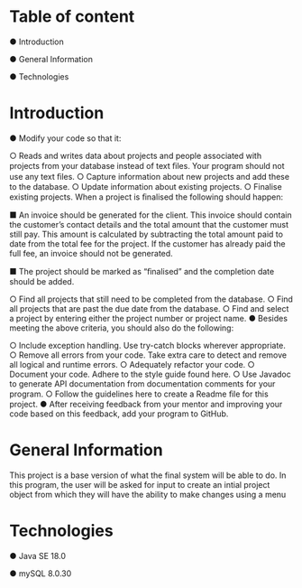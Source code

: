 # Table of content

● Introduction

● General Information

● Technologies

# Introduction

● Modify your code so that it:

○ Reads and writes data about projects and people associated with
projects from your database instead of text ﬁles. Your program
should not use any text ﬁles.
○ Capture information about new projects and add these to the
database.
○ Update information about existing projects.
○ Finalise existing projects. When a project is ﬁnalised the following
should happen:

■ An invoice should be generated for the client. This invoice
should contain the customer’s contact details and the total
amount that the customer must still pay. This amount is
calculated by subtracting the total amount paid to date from
the total fee for the project. If the customer has already paid
the full fee, an invoice should not be generated.

■ The project should be marked as “ﬁnalised” and the
completion date should be added.

○ Find all projects that still need to be completed from the database.
○ Find all projects that are past the due date from the database.
○ Find and select a project by entering either the project number or
project name.
● Besides meeting the above criteria, you should also do the following:

○ Include exception handling. Use try-catch blocks wherever
appropriate.
○ Remove all errors from your code. Take extra care to detect and
remove all logical and runtime errors.
○ Adequately refactor your code.
○ Document your code. Adhere to the style guide found here.
○ Use Javadoc to generate API documentation from documentation
comments for your program.
○ Follow the guidelines here to create a Readme ﬁle for this project.
● After receiving feedback from your mentor and improving your code
based on this feedback, add your program to GitHub.

# General Information

This project is a base version of what the final system will be able to do. In this program, the user will be asked for input to create an intial project object from which they will have the ability to make changes using a menu

# Technologies

● Java SE 18.0

● mySQL 8.0.30
